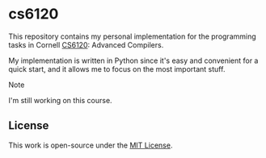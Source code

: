 # cs6120

This repository contains my personal implementation for the programming tasks
in Cornell [CS6120]: Advanced Compilers.

[CS6120]: https://www.cs.cornell.edu/courses/cs6120

My implementation is written in Python since it's easy and convenient for a
quick start, and it allows me to focus on the most important stuff.

> [!NOTE]
> I'm still working on this course.

## License

This work is open-source under the [MIT License](./LICENSE).
